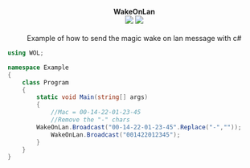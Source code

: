 <p align="center">
  <b>WakeOnLan</b>
  <br/>
  <img src="https://img.shields.io/badge/License-WTFPL-blue.svg">
  <img src="https://img.shields.io/badge/version-1.0.0-blue.svg">
  <br/>
  <br/>
  <a>Example of how to send the magic wake on lan message with c#<a/>
</p>

```cs
using WOL;

namespace Example
{
    class Program
    {
        static void Main(string[] args)
        {
            //Mac = 00-14-22-01-23-45
            //Remove the "-" chars
	    WakeOnLan.Broadcast("00-14-22-01-23-45".Replace("-",""));
            WakeOnLan.Broadcast("001422012345");
        }
    }
}
```
